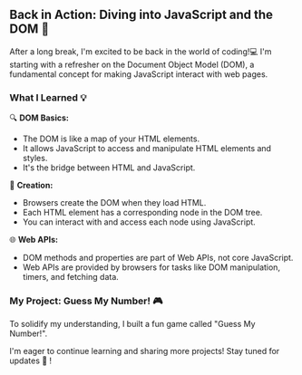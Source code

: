 ## Back in Action: Diving into JavaScript and the DOM 🚀

After a long break, I'm excited to be back in the world of coding!💻 I'm starting with a refresher on the Document Object Model (DOM), a fundamental concept for making JavaScript interact with web pages.

### What I Learned 💡

🔍 **DOM Basics:**
* The DOM is like a map of your HTML elements.
* It allows JavaScript to access and manipulate HTML elements and styles.
* It's the bridge between HTML and JavaScript.

🛞 **Creation:**
* Browsers create the DOM when they load HTML.
* Each HTML element has a corresponding node in the DOM tree.
* You can interact with and access each node using JavaScript.

🌐 **Web APIs:**
* DOM methods and properties are part of Web APIs, not core JavaScript.
* Web APIs are provided by browsers for tasks like DOM manipulation, timers, and fetching data.

### My Project: Guess My Number! 🎮
To solidify my understanding, I built a fun game called "Guess My Number!".

I'm eager to continue learning and sharing more projects! Stay tuned for updates 🚀 !

